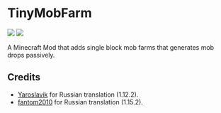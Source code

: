 # TinyMobFarm
[![](https://cf.way2muchnoise.eu/311880.svg)](https://minecraft.curseforge.com/projects/tiny-mob-farm) [![](https://cf.way2muchnoise.eu/versions/311880.svg)](https://minecraft.curseforge.com/projects/tiny-mob-farm)

A Minecraft Mod that adds single block mob farms that generates mob drops passively.

## Credits
- [Yaroslavik](https://github.com/yaroslav4167) for Russian translation (1.12.2).
- [fantom2010](https://github.com/fantom2010) for Russian translation (1.15.2).
